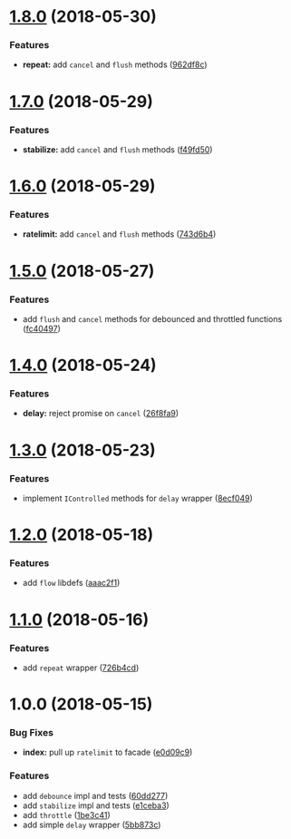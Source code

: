 <a name="1.8.0"></a>
# [1.8.0](https://github.com/antongolub/push-it-to-the-limit/compare/v1.7.0...v1.8.0) (2018-05-30)


### Features

* **repeat:** add `cancel` and `flush` methods ([962df8c](https://github.com/antongolub/push-it-to-the-limit/commit/962df8c))

<a name="1.7.0"></a>
# [1.7.0](https://github.com/antongolub/push-it-to-the-limit/compare/v1.6.0...v1.7.0) (2018-05-29)


### Features

* **stabilize:** add `cancel` and `flush` methods ([f49fd50](https://github.com/antongolub/push-it-to-the-limit/commit/f49fd50))

<a name="1.6.0"></a>
# [1.6.0](https://github.com/antongolub/push-it-to-the-limit/compare/v1.5.0...v1.6.0) (2018-05-29)


### Features

* **ratelimit:** add `cancel` and `flush` methods ([743d6b4](https://github.com/antongolub/push-it-to-the-limit/commit/743d6b4))

<a name="1.5.0"></a>
# [1.5.0](https://github.com/antongolub/push-it-to-the-limit/compare/v1.4.0...v1.5.0) (2018-05-27)


### Features

* add `flush` and `cancel` methods for debounced and throttled functions ([fc40497](https://github.com/antongolub/push-it-to-the-limit/commit/fc40497))

<a name="1.4.0"></a>
# [1.4.0](https://github.com/antongolub/push-it-to-the-limit/compare/v1.3.0...v1.4.0) (2018-05-24)


### Features

* **delay:** reject promise on `cancel` ([26f8fa9](https://github.com/antongolub/push-it-to-the-limit/commit/26f8fa9))

<a name="1.3.0"></a>
# [1.3.0](https://github.com/antongolub/push-it-to-the-limit/compare/v1.2.0...v1.3.0) (2018-05-23)


### Features

* implement `IControlled` methods for `delay` wrapper ([8ecf049](https://github.com/antongolub/push-it-to-the-limit/commit/8ecf049))

<a name="1.2.0"></a>
# [1.2.0](https://github.com/antongolub/push-it-to-the-limit/compare/v1.1.0...v1.2.0) (2018-05-18)


### Features

* add `flow` libdefs ([aaac2f1](https://github.com/antongolub/push-it-to-the-limit/commit/aaac2f1))

<a name="1.1.0"></a>
# [1.1.0](https://github.com/antongolub/push-it-to-the-limit/compare/v1.0.0...v1.1.0) (2018-05-16)


### Features

* add `repeat` wrapper ([726b4cd](https://github.com/antongolub/push-it-to-the-limit/commit/726b4cd))

<a name="1.0.0"></a>
# 1.0.0 (2018-05-15)


### Bug Fixes

* **index:** pull up `ratelimit` to facade ([e0d09c9](https://github.com/antongolub/push-it-to-the-limit/commit/e0d09c9))


### Features

* add `debounce` impl and tests ([60dd277](https://github.com/antongolub/push-it-to-the-limit/commit/60dd277))
* add `stabilize` impl and tests ([e1ceba3](https://github.com/antongolub/push-it-to-the-limit/commit/e1ceba3))
* add `throttle` ([1be3c41](https://github.com/antongolub/push-it-to-the-limit/commit/1be3c41))
* add simple `delay` wrapper ([5bb873c](https://github.com/antongolub/push-it-to-the-limit/commit/5bb873c))
